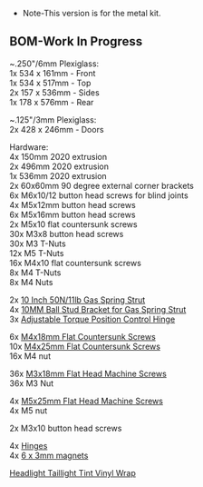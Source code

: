 * Note-This version is for the metal kit.  

## BOM-Work In Progress  

~.250"/6mm Plexiglass:  
1x 534 x 161mm - Front  
1x 534 x 517mm - Top  
2x 157 x 536mm - Sides  
1x 178 x 576mm - Rear 

~.125"/3mm Plexiglass:  
2x 428 x 246mm - Doors

Hardware:  
4x 150mm 2020 extrusion  
2x 496mm 2020 extrusion  
1x 536mm 2020 extrusion  
2x 60x60mm 90 degree external corner brackets  
6x M6x10/12 button head screws for blind joints  
4x M5x12mm button head screws  
6x M5x16mm button head screws  
2x M5x10 flat countersunk screws  
30x M3x8 button head screws  
30x M3 T-Nuts  
12x M5 T-Nuts  
16x M4x10 flat countersunk screws  
8x M4 T-Nuts  
8x M4 Nuts

2x [10 Inch 50N/11lb Gas Spring Strut](https://www.amazon.com/gp/product/B01LAY5WT8/ref=ppx_yo_dt_b_search_asin_title?ie=UTF8&psc=1)  
4x [10MM Ball Stud Bracket for Gas Spring Strut](https://www.amazon.com/gp/product/B07ZG64D12/ref=ppx_yo_dt_b_search_asin_title?ie=UTF8&psc=1)  
3x [Adjustable Torque Position Control Hinge](https://www.amazon.com/gp/product/B07GX8LQCX/ref=ppx_yo_dt_b_search_asin_title?ie=UTF8&psc=1)  

6x [M4x18mm Flat Countersunk Screws](https://www.amazon.com/gp/product/B09FGXCKHK/ref=ppx_yo_dt_b_search_asin_title?ie=UTF8&th=1)  
10x [M4x25mm Flat Countersunk Screws](https://www.amazon.com/gp/product/B06Y3VBQT8/ref=ppx_yo_dt_b_search_asin_title?ie=UTF8&psc=1)  
16x M4 nut  

36x [M3x18mm Flat Head Machine Screws](https://www.amazon.com/gp/product/B07WCT32P9/ref=ppx_yo_dt_b_search_asin_title?ie=UTF8&psc=1)  
36x M3 Nut  
 
4x [M5x25mm Flat Head Machine Screws](https://www.amazon.com/gp/product/B07ZNDXSKD/ref=ppx_yo_dt_b_search_asin_title?ie=UTF8&th=1)  
4x M5 nut  

2x M3x10 button head screws  
  

4x [Hinges](https://www.amazon.com/gp/product/B07FNRS3P8/ref=ppx_yo_dt_b_search_asin_title?ie=UTF8&psc=1)  
4x [6 x 3mm magnets](https://www.amazon.com/gp/product/B07873ZCY4/ref=ppx_yo_dt_b_search_asin_title?ie=UTF8&psc=1)  


[Headlight Taillight Tint Vinyl Wrap](https://www.amazon.com/gp/product/B083L6R3ZQ/ref=ppx_yo_dt_b_search_asin_title?ie=UTF8&psc=1)  
